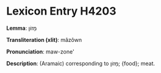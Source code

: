 # Lexicon Entry H4203

**Lemma**: מָזוֹן

**Transliteration (xlit)**: mâzôwn

**Pronunciation**: maw-zone'

**Description**:
(Aramaic) corresponding to מָזוֹן; {food}; meat.
